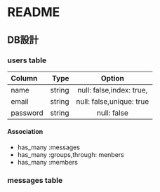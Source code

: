 # README

## DB設計

### users table

| Column     | Type        | Option                      |
|:-----------|------------:|:---------------------------:|
| name       | string      | null: false,index: true,    |
| email      | string      | null: false,unique: true    |
| password   | string      | null: false                 |

#### Association
* has_many :messages
* has_many :groups,through: menbers
* has_many :members

### messages table
